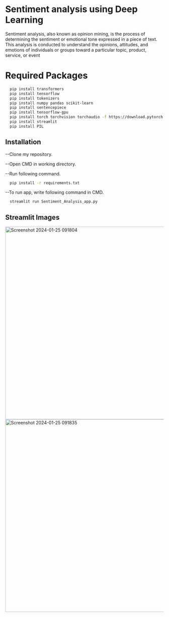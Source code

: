 
# Sentiment analysis using Deep Learning

Sentiment analysis, also known as opinion mining, is the process of determining the sentiment or emotional tone expressed in a piece of text. This analysis is conducted to understand the opinions, attitudes, and emotions of individuals or groups toward a particular topic, product, service, or event

# Required Packages

```bash
  pip install transformers
  pip install tensorflow
  pip install tokenizers
  pip install numpy pandas scikit-learn
  pip install sentencepiece
  pip install tensorflow-gpu
  pip install torch torchvision torchaudio -f https://download.pytorch.org/whl/cu102/torch_stable.html
  pip install streamlit
  pip install PIL
```

## Installation

--Clone my repository.

--Open CMD in working directory.

--Run following command.

```bash
  pip install -r requirements.txt

```

--To run app, write following command in CMD.

```bash
  streamlit run Sentiment_Analysis_app.py
```

## Streamlit Images


<img width="613" alt="Screenshot 2024-01-25 091804" src="https://github.com/sanjayravichander/Sentiment-Analysis/assets/86998084/7d9910ce-a3e9-4310-bbaf-4e38178458c0">


<img width="613" alt="Screenshot 2024-01-25 091835" src="https://github.com/sanjayravichander/Sentiment-Analysis/assets/86998084/ad2c005d-9a7a-4446-bcf1-57fd0bd446f7">
